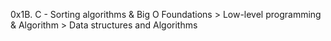 0x1B. C - Sorting algorithms & Big O
 Foundations > Low-level programming & Algorithm > Data structures and Algorithms
